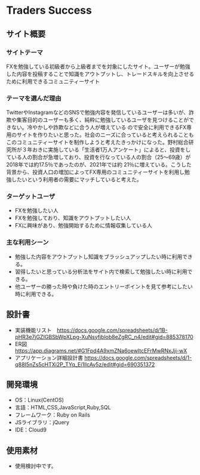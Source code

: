 # Traders Success

## サイト概要
### サイトテーマ
FXを勉強している初級者から上級者までを対象にしたサイト。ユーザーが勉強した内容を投稿することで知識をアウトプットし、トレードスキルを向上させるために利用できるコミュニティーサイト

### テーマを選んだ理由
TwitterやInstagramなどのSNSで勉強内容を発信しているユーザーは多いが、詐欺や集客目的のユーザーも多く、純粋に勉強しているユーザを見つけることができない。冷やかしや詐欺などに合う人が増えている    ので安全に利用できるFX専用のサイトを作りたいと思った。社会のニーズに合っていると考えられることもこのコミュニティーサイトを制作しようと考えたきっかけになった。野村総合研究所が３年おきに実施している「生活者1万人アンケート」によると、投資をしている人の割合が急増しており、投資を行なっている人の割合（25〜69歳）が2018年では約17.5％であったのが、2021年では約 21％に増えている。こうした背景から、投資人口の増加によってFX専用のコミュニティーサイトを利用し勉強したいという利用者の需要にマッチしていると考えた。

### ターゲットユーザ
- FXを勉強したい人
- FXを勉強しており、知識をアウトプットしたい人
- FXに興味があり、勉強開始するために情報収集している人

### 主な利用シーン
- 勉強した内容をアウトプットし知識をブラッシュアップしたい時に利用できる。
- 習得したいと思っている分析法をサイト内で検索して勉強したい時に利用できる。
- 他ユーザーの勝った時や負けた時のエントリーポイントを見て参考にしたい時に利用できる。
## 設計書
- 実装機能リスト　https://docs.google.com/spreadsheets/d/1B-pHR3e7jGZIGBSbWpXLpg-XuNsyfjblob8eZgRC_n4/edit#gid=885378170
- ER図　https://app.diagrams.net/#G1Fpd4A9xmZNa6oewItcEFrMwRNxJji-wX
- アプリケーション詳細設計書 https://docs.google.com/spreadsheets/d/1-q88I5nZs5cHTXi2P_TYq_Ei1llcAy5z/edit#gid=690351372

## 開発環境
- OS：Linux(CentOS)
- 言語：HTML,CSS,JavaScript,Ruby,SQL
- フレームワーク：Ruby on Rails
- JSライブラリ：jQuery
- IDE：Cloud9

## 使用素材
- 使用検討中です。
